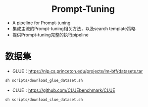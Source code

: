 <h1 align="center">Prompt-Tuning</h1>

+ A pipeline for Prompt-tuning
+ 集成主流的Prompt-tuning相关方法，以及search template策略
+ 提供Prompt-tuning完整的执行pipeline




# 数据集
+ GLUE：https://nlp.cs.princeton.edu/projects/lm-bff/datasets.tar
```shell
sh scripts/download_glue_dataset.sh
```
+ CLUE：https://github.com/CLUEbenchmark/CLUE
```shell
sh scripts/download_clue_dataset.sh
```



